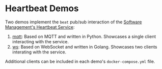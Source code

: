 # Heartbeat Demos

Two demos implement the `beat` pub/sub interaction of the [Software Management's Heartbeat Service](./../yaml/Software-Management/Heartbeat.yaml):
1. [mqtt](./mqtt/): Based on MQTT and written in Python. Showcases a single client interacting with the service.
2. [ws](./ws/): Based on WebSocket and written in Golang. Showcases two clients interating with the service.

Additional clients can be included in each demo's `docker-compose.yml` file.